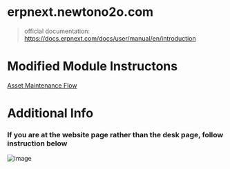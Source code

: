 # erpnext.newtono2o.com
> official documentation: https://docs.erpnext.com/docs/user/manual/en/introduction
# Modified Module Instructons
[Asset Maintenance Flow](https://github.com/GripenANM/erpnext.newtono2o.com/blob/main/modified_modules/asset_maintenance.md)
# Additional Info
### If you are at the website page rather than the desk page, follow instruction below
![image](https://github.com/user-attachments/assets/b64de9d3-be4c-4391-947a-973385381107)

